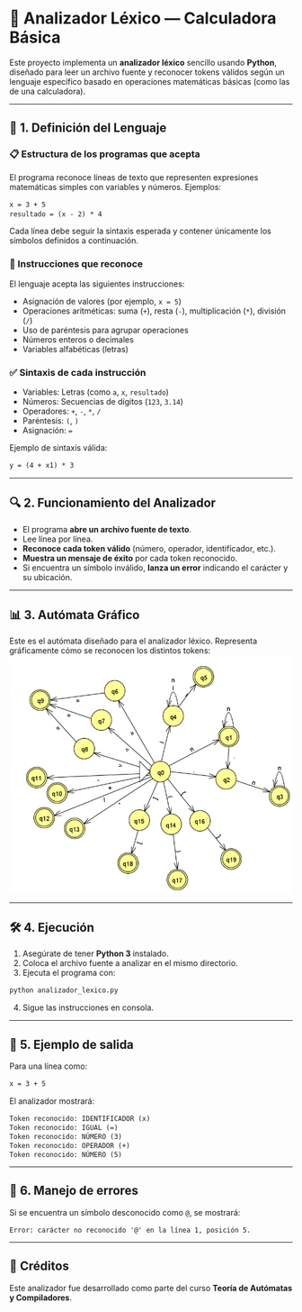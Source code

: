# 📄 Analizador Léxico — Calculadora Básica

Este proyecto implementa un **analizador léxico** sencillo usando **Python**, diseñado para leer un archivo fuente y reconocer tokens válidos según un lenguaje específico basado en operaciones matemáticas básicas (como las de una calculadora).

---

## 📌 1. Definición del Lenguaje

### 📋 Estructura de los programas que acepta

El programa reconoce líneas de texto que representen expresiones matemáticas simples con variables y números. Ejemplos:

```txt
x = 3 + 5
resultado = (x - 2) * 4
```

Cada línea debe seguir la sintaxis esperada y contener únicamente los símbolos definidos a continuación.

### 🧠 Instrucciones que reconoce

El lenguaje acepta las siguientes instrucciones:

- Asignación de valores (por ejemplo, `x = 5`)
- Operaciones aritméticas: suma (`+`), resta (`-`), multiplicación (`*`), división (`/`)
- Uso de paréntesis para agrupar operaciones
- Números enteros o decimales
- Variables alfabéticas (letras)

### ✅ Sintaxis de cada instrucción

- Variables: Letras (como `a`, `x`, `resultado`)
- Números: Secuencias de dígitos (`123`, `3.14`)
- Operadores: `+`, `-`, `*`, `/`
- Paréntesis: `(`, `)`
- Asignación: `=`

Ejemplo de sintaxis válida:

```txt
y = (4 + x1) * 3
```

---

## 🔍 2. Funcionamiento del Analizador

- El programa **abre un archivo fuente de texto**.
- Lee línea por línea.
- **Reconoce cada token válido** (número, operador, identificador, etc.).
- **Muestra un mensaje de éxito** por cada token reconocido.
- Si encuentra un símbolo inválido, **lanza un error** indicando el carácter y su ubicación.

---

## 📊 3. Autómata Gráfico

Este es el autómata diseñado para el analizador léxico. Representa gráficamente cómo se reconocen los distintos tokens:
![Autómata Léxico](./imagen/automata.png)

---

## 🛠️ 4. Ejecución

1. Asegúrate de tener **Python 3** instalado.
2. Coloca el archivo fuente a analizar en el mismo directorio.
3. Ejecuta el programa con:

```bash
python analizador_lexico.py
```

4. Sigue las instrucciones en consola.

---

## 💬 5. Ejemplo de salida

Para una línea como:

```txt
x = 3 + 5
```

El analizador mostrará:

```
Token reconocido: IDENTIFICADOR (x)
Token reconocido: IGUAL (=)
Token reconocido: NÚMERO (3)
Token reconocido: OPERADOR (+)
Token reconocido: NÚMERO (5)
```

---

## 🚫 6. Manejo de errores

Si se encuentra un símbolo desconocido como `@`, se mostrará:

```
Error: carácter no reconocido '@' en la línea 1, posición 5.
```

---

## 🧠 Créditos

Este analizador fue desarrollado como parte del curso **Teoría de Autómatas y Compiladores**.

